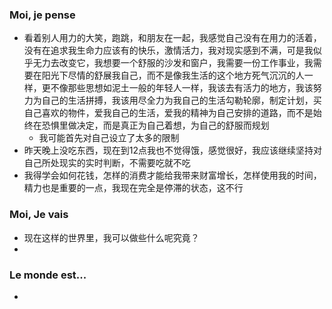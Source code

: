 ### Moi, je pense
- 看着别人用力的大笑，跑跳，和朋友在一起，我感觉自己没有在用力的活着，没有在追求我生命力应该有的快乐，激情活力，我对现实感到不满，可是我似乎无力去改变它，我想要一个舒服的沙发和窗户，我需要一份工作事业，我需要在阳光下尽情的舒展我自己，而不是像我生活的这个地方死气沉沉的人一样，更不像那些思想如泥土一般的年轻人一样，我该去有活力的地方，我该努力为自己的生活拼搏，我该用尽全力为我自己的生活勾勒轮廓，制定计划，买自己喜欢的物件，爱我自己的生活，爱我的精神为自己安排的道路，而不是始终在恐惧里做决定，而是真正为自己着想，为自己的舒服而规划
	- 我可能首先对自己设立了太多的限制
- 昨天晚上没吃东西，现在到12点我也不觉得饿，感觉很好，我应该继续坚持对自己所处现实的实时判断，不需要吃就不吃
- 我得学会如何花钱，怎样的消费才能给我带来财富增长，怎样使用我的时间，精力也是重要的一点，我现在完全是停滞的状态，这不行



### Moi, Je vais
- 现在这样的世界里，我可以做些什么呢究竟？
- 



### Le monde est...
- 